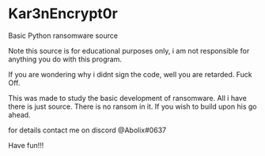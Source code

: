 # Kar3nEncrypt0r
Basic Python ransomware source



Note this source is for educational purposes only, i am not responsible for anything you do with this program. 


If you are wondering why i didnt sign the code, well you are retarded. Fuck Off.

This was made to study the basic development of ransomware. All i have there is just source. There is no ransom in it. If you wish to build upon his go ahead.


for details contact me on discord @Abolix#0637

Have fun!!!
